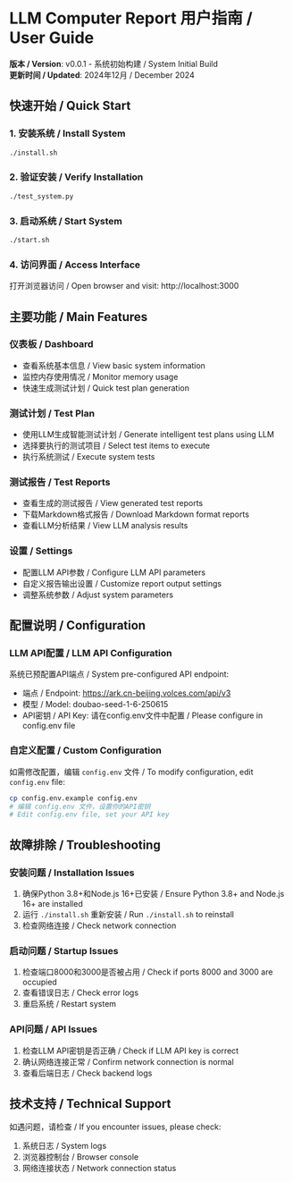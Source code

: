 # LLM Computer Report 用户指南 / User Guide

**版本 / Version**: v0.0.1 - 系统初始构建 / System Initial Build  
**更新时间 / Updated**: 2024年12月 / December 2024

## 快速开始 / Quick Start

### 1. 安装系统 / Install System
```bash
./install.sh
```

### 2. 验证安装 / Verify Installation
```bash
./test_system.py
```

### 3. 启动系统 / Start System
```bash
./start.sh
```

### 4. 访问界面 / Access Interface
打开浏览器访问 / Open browser and visit: http://localhost:3000

## 主要功能 / Main Features

### 仪表板 / Dashboard
- 查看系统基本信息 / View basic system information
- 监控内存使用情况 / Monitor memory usage
- 快速生成测试计划 / Quick test plan generation

### 测试计划 / Test Plan
- 使用LLM生成智能测试计划 / Generate intelligent test plans using LLM
- 选择要执行的测试项目 / Select test items to execute
- 执行系统测试 / Execute system tests

### 测试报告 / Test Reports
- 查看生成的测试报告 / View generated test reports
- 下载Markdown格式报告 / Download Markdown format reports
- 查看LLM分析结果 / View LLM analysis results

### 设置 / Settings
- 配置LLM API参数 / Configure LLM API parameters
- 自定义报告输出设置 / Customize report output settings
- 调整系统参数 / Adjust system parameters

## 配置说明 / Configuration

### LLM API配置 / LLM API Configuration
系统已预配置API端点 / System pre-configured API endpoint:
- 端点 / Endpoint: https://ark.cn-beijing.volces.com/api/v3
- 模型 / Model: doubao-seed-1-6-250615
- API密钥 / API Key: 请在config.env文件中配置 / Please configure in config.env file

### 自定义配置 / Custom Configuration
如需修改配置，编辑 `config.env` 文件 / To modify configuration, edit `config.env` file:
```bash
cp config.env.example config.env
# 编辑 config.env 文件，设置你的API密钥
# Edit config.env file, set your API key
```

## 故障排除 / Troubleshooting

### 安装问题 / Installation Issues
1. 确保Python 3.8+和Node.js 16+已安装 / Ensure Python 3.8+ and Node.js 16+ are installed
2. 运行 `./install.sh` 重新安装 / Run `./install.sh` to reinstall
3. 检查网络连接 / Check network connection

### 启动问题 / Startup Issues
1. 检查端口8000和3000是否被占用 / Check if ports 8000 and 3000 are occupied
2. 查看错误日志 / Check error logs
3. 重启系统 / Restart system

### API问题 / API Issues
1. 检查LLM API密钥是否正确 / Check if LLM API key is correct
2. 确认网络连接正常 / Confirm network connection is normal
3. 查看后端日志 / Check backend logs

## 技术支持 / Technical Support

如遇问题，请检查 / If you encounter issues, please check:
1. 系统日志 / System logs
2. 浏览器控制台 / Browser console
3. 网络连接状态 / Network connection status 